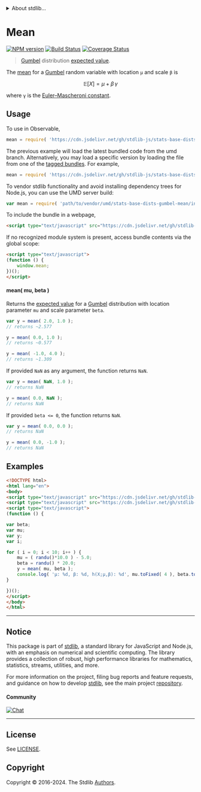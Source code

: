 <!--

@license Apache-2.0

Copyright (c) 2018 The Stdlib Authors.

Licensed under the Apache License, Version 2.0 (the "License");
you may not use this file except in compliance with the License.
You may obtain a copy of the License at

   http://www.apache.org/licenses/LICENSE-2.0

Unless required by applicable law or agreed to in writing, software
distributed under the License is distributed on an "AS IS" BASIS,
WITHOUT WARRANTIES OR CONDITIONS OF ANY KIND, either express or implied.
See the License for the specific language governing permissions and
limitations under the License.

-->


<details>
  <summary>
    About stdlib...
  </summary>
  <p>We believe in a future in which the web is a preferred environment for numerical computation. To help realize this future, we've built stdlib. stdlib is a standard library, with an emphasis on numerical and scientific computation, written in JavaScript (and C) for execution in browsers and in Node.js.</p>
  <p>The library is fully decomposable, being architected in such a way that you can swap out and mix and match APIs and functionality to cater to your exact preferences and use cases.</p>
  <p>When you use stdlib, you can be absolutely certain that you are using the most thorough, rigorous, well-written, studied, documented, tested, measured, and high-quality code out there.</p>
  <p>To join us in bringing numerical computing to the web, get started by checking us out on <a href="https://github.com/stdlib-js/stdlib">GitHub</a>, and please consider <a href="https://opencollective.com/stdlib">financially supporting stdlib</a>. We greatly appreciate your continued support!</p>
</details>

# Mean

[![NPM version][npm-image]][npm-url] [![Build Status][test-image]][test-url] [![Coverage Status][coverage-image]][coverage-url] <!-- [![dependencies][dependencies-image]][dependencies-url] -->

> [Gumbel][gumbel-distribution] distribution [expected value][mean].

<!-- Section to include introductory text. Make sure to keep an empty line after the intro `section` element and another before the `/section` close. -->

<section class="intro">

The [mean][mean] for a [Gumbel][gumbel-distribution] random variable with location `μ` and scale `β` is

<!-- <equation class="equation" label="eq:gumbel_mean" align="center" raw="\mathbb{E} \left[ X \right] = \mu +\beta \,\gamma" alt="Mean for a Gumbel distribution."> -->

```math
\mathbb{E} \left[ X \right] = \mu +\beta \,\gamma
```

<!-- <div class="equation" align="center" data-raw-text="\mathbb{E} \left[ X \right] = \mu +\beta \,\gamma" data-equation="eq:gumbel_mean">
    <img src="https://cdn.jsdelivr.net/gh/stdlib-js/stdlib@51534079fef45e990850102147e8945fb023d1d0/lib/node_modules/@stdlib/stats/base/dists/gumbel/mean/docs/img/equation_gumbel_mean.svg" alt="Mean for a Gumbel distribution.">
    <br>
</div> -->

<!-- </equation> -->

where `γ` is the [Euler–Mascheroni constant][euler-mascheroni].

</section>

<!-- /.intro -->

<!-- Package usage documentation. -->



<section class="usage">

## Usage

To use in Observable,

```javascript
mean = require( 'https://cdn.jsdelivr.net/gh/stdlib-js/stats-base-dists-gumbel-mean@umd/browser.js' )
```
The previous example will load the latest bundled code from the umd branch. Alternatively, you may load a specific version by loading the file from one of the [tagged bundles](https://github.com/stdlib-js/stats-base-dists-gumbel-mean/tags). For example,

```javascript
mean = require( 'https://cdn.jsdelivr.net/gh/stdlib-js/stats-base-dists-gumbel-mean@v0.2.0-umd/browser.js' )
```

To vendor stdlib functionality and avoid installing dependency trees for Node.js, you can use the UMD server build:

```javascript
var mean = require( 'path/to/vendor/umd/stats-base-dists-gumbel-mean/index.js' )
```

To include the bundle in a webpage,

```html
<script type="text/javascript" src="https://cdn.jsdelivr.net/gh/stdlib-js/stats-base-dists-gumbel-mean@umd/browser.js"></script>
```

If no recognized module system is present, access bundle contents via the global scope:

```html
<script type="text/javascript">
(function () {
    window.mean;
})();
</script>
```

#### mean( mu, beta )

Returns the [expected value][mean] for a [Gumbel][gumbel-distribution] distribution with location parameter `mu` and scale parameter `beta`.

```javascript
var y = mean( 2.0, 1.0 );
// returns ~2.577

y = mean( 0.0, 1.0 );
// returns ~0.577

y = mean( -1.0, 4.0 );
// returns ~1.309
```

If provided `NaN` as any argument, the function returns `NaN`.

```javascript
var y = mean( NaN, 1.0 );
// returns NaN

y = mean( 0.0, NaN );
// returns NaN
```

If provided `beta <= 0`, the function returns `NaN`.

```javascript
var y = mean( 0.0, 0.0 );
// returns NaN

y = mean( 0.0, -1.0 );
// returns NaN
```

</section>

<!-- /.usage -->

<!-- Package usage notes. Make sure to keep an empty line after the `section` element and another before the `/section` close. -->

<section class="notes">

</section>

<!-- /.notes -->

<!-- Package usage examples. -->

<section class="examples">

## Examples

<!-- eslint no-undef: "error" -->

```html
<!DOCTYPE html>
<html lang="en">
<body>
<script type="text/javascript" src="https://cdn.jsdelivr.net/gh/stdlib-js/random-base-randu@umd/browser.js"></script>
<script type="text/javascript" src="https://cdn.jsdelivr.net/gh/stdlib-js/stats-base-dists-gumbel-mean@umd/browser.js"></script>
<script type="text/javascript">
(function () {

var beta;
var mu;
var y;
var i;

for ( i = 0; i < 10; i++ ) {
    mu = ( randu()*10.0 ) - 5.0;
    beta = randu() * 20.0;
    y = mean( mu, beta );
    console.log( 'µ: %d, β: %d, h(X;µ,β): %d', mu.toFixed( 4 ), beta.toFixed( 4 ), y.toFixed( 4 ) );
}

})();
</script>
</body>
</html>
```

</section>

<!-- /.examples -->

<!-- Section to include cited references. If references are included, add a horizontal rule *before* the section. Make sure to keep an empty line after the `section` element and another before the `/section` close. -->

<section class="references">

</section>

<!-- /.references -->

<!-- Section for related `stdlib` packages. Do not manually edit this section, as it is automatically populated. -->

<section class="related">

</section>

<!-- /.related -->

<!-- Section for all links. Make sure to keep an empty line after the `section` element and another before the `/section` close. -->


<section class="main-repo" >

* * *

## Notice

This package is part of [stdlib][stdlib], a standard library for JavaScript and Node.js, with an emphasis on numerical and scientific computing. The library provides a collection of robust, high performance libraries for mathematics, statistics, streams, utilities, and more.

For more information on the project, filing bug reports and feature requests, and guidance on how to develop [stdlib][stdlib], see the main project [repository][stdlib].

#### Community

[![Chat][chat-image]][chat-url]

---

## License

See [LICENSE][stdlib-license].


## Copyright

Copyright &copy; 2016-2024. The Stdlib [Authors][stdlib-authors].

</section>

<!-- /.stdlib -->

<!-- Section for all links. Make sure to keep an empty line after the `section` element and another before the `/section` close. -->

<section class="links">

[npm-image]: http://img.shields.io/npm/v/@stdlib/stats-base-dists-gumbel-mean.svg
[npm-url]: https://npmjs.org/package/@stdlib/stats-base-dists-gumbel-mean

[test-image]: https://github.com/stdlib-js/stats-base-dists-gumbel-mean/actions/workflows/test.yml/badge.svg?branch=v0.2.0
[test-url]: https://github.com/stdlib-js/stats-base-dists-gumbel-mean/actions/workflows/test.yml?query=branch:v0.2.0

[coverage-image]: https://img.shields.io/codecov/c/github/stdlib-js/stats-base-dists-gumbel-mean/main.svg
[coverage-url]: https://codecov.io/github/stdlib-js/stats-base-dists-gumbel-mean?branch=main

<!--

[dependencies-image]: https://img.shields.io/david/stdlib-js/stats-base-dists-gumbel-mean.svg
[dependencies-url]: https://david-dm.org/stdlib-js/stats-base-dists-gumbel-mean/main

-->

[chat-image]: https://img.shields.io/gitter/room/stdlib-js/stdlib.svg
[chat-url]: https://app.gitter.im/#/room/#stdlib-js_stdlib:gitter.im

[stdlib]: https://github.com/stdlib-js/stdlib

[stdlib-authors]: https://github.com/stdlib-js/stdlib/graphs/contributors

[umd]: https://github.com/umdjs/umd
[es-module]: https://developer.mozilla.org/en-US/docs/Web/JavaScript/Guide/Modules

[deno-url]: https://github.com/stdlib-js/stats-base-dists-gumbel-mean/tree/deno
[deno-readme]: https://github.com/stdlib-js/stats-base-dists-gumbel-mean/blob/deno/README.md
[umd-url]: https://github.com/stdlib-js/stats-base-dists-gumbel-mean/tree/umd
[umd-readme]: https://github.com/stdlib-js/stats-base-dists-gumbel-mean/blob/umd/README.md
[esm-url]: https://github.com/stdlib-js/stats-base-dists-gumbel-mean/tree/esm
[esm-readme]: https://github.com/stdlib-js/stats-base-dists-gumbel-mean/blob/esm/README.md
[branches-url]: https://github.com/stdlib-js/stats-base-dists-gumbel-mean/blob/main/branches.md

[stdlib-license]: https://raw.githubusercontent.com/stdlib-js/stats-base-dists-gumbel-mean/main/LICENSE

[euler-mascheroni]: https://en.wikipedia.org/wiki/Euler%E2%80%93Mascheroni_constant

[gumbel-distribution]: https://en.wikipedia.org/wiki/Gumbel_distribution

[mean]: https://en.wikipedia.org/wiki/Mean

</section>

<!-- /.links -->
